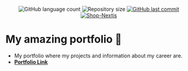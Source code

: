 

<p align="center">
  <img alt="GitHub language count" src="https://img.shields.io/github/languages/count/GianDutra/meu_portfolio?color=%2304D361">

  <img alt="Repository size" src="https://img.shields.io/github/repo-size/GianDutra/meu_portfolio">

   <a href="https://github.com/GianDutra/coffee-delivery/commits/master">
    <img alt="GitHub last commit" src="https://img.shields.io/github/last-commit/GianDutra/meu_portfolio">
  </a>
  
 <a href="https://meu-portfolio-giandutra.vercel.app/">
    <img alt="Shop-Nextjs" src="https://img.shields.io/badge/My-Portfolio-%237159c1?style=flat&logo=ghost">
  </a>
  
# My amazing portfolio 🌠
- My portfolio where my projects and information about my career are.
- **[Portfolio Link](https://meu-portfolio-giandutras-projects.vercel.app/)** 

